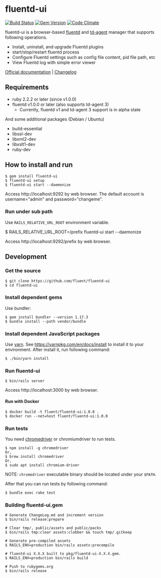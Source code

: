 # fluentd-ui

[![Build Status](https://travis-ci.org/fluent/fluentd-ui.svg?branch=master)](https://travis-ci.org/fluent/fluentd-ui)
[![Gem Version](https://badge.fury.io/rb/fluentd-ui.svg)](http://badge.fury.io/rb/fluentd-ui)
[![Code Climate](https://codeclimate.com/github/fluent/fluentd-ui/badges/gpa.svg)](https://codeclimate.com/github/fluent/fluentd-ui)

fluentd-ui is a browser-based [fluentd](http://www.fluentd.org) and [td-agent](https://www.fluentd.org/download/fluent_package) manager that supports following operations.

* Install, uninstall, and upgrade Fluentd plugins
* start/stop/restart fluentd process
* Configure Fluentd settings such as config file content, pid file path, etc
* View Fluentd log with simple error viewer

[Official documentation](https://docs.fluentd.org/deployment/fluentd-ui) \| [Changelog](./ChangeLog.md)


## Requirements

- ruby 2.2.2 or later (since v1.0.0)
- fluentd v1.0.0 or later (also supports td-agent 3)
  - Currently, fluentd v1 and td-agent 3 support is in alpha state

And some additional packages (Debian / Ubuntu)

- build-essential
- libssl-dev
- libxml2-dev
- libxslt1-dev
- ruby-dev

## How to install and run

    $ gem install fluentd-ui
    $ fluentd-ui setup
    $ fluentd-ui start --daemonize

Access http://localhost:9292 by web browser.
The default account is username="admin" and password="changeme".

### Run under sub path

Use `RAILS_RELATIVE_URL_ROOT` environment variable.

   $ RAILS_RELATIVE_URL_ROOT=/prefix fluentd-ui start --daemonize

Access http://localhost:9292/prefix by web browser.

## Development

### Get the source

    $ git clone https://github.com/fluent/fluentd-ui
    $ cd fluentd-ui

### Install dependent gems

Use bundler:

    $ gem install bundler --version 1.17.3
    $ bundle install --path vendor/bundle

### Install dependent JavaScript packages

Use [yarn](https://yarnpkg.com/).
See https://yarnpkg.com/en/docs/install to install it to your environment.
After install it, run following command:

    $ ./bin/yarn install

### Run fluentd-ui

    $ bin/rails server

Access http://localhost:3000 by web browser.

#### Run with Docker

    $ docker build -t fluent/fluentd-ui:1.0.0 .
    $ docker run --net=host fluent/fluentd-ui:1.0.0


### Run tests

You need [chromedriver](https://chromedriver.chromium.org/downloads) or chromiumdriver to run tests.

    $ npm install -g chromedriver
    Or,
    $ brew install chromedriver
    Or,
    $ sudo apt install chromium-driver

NOTE: `chromedriver` executable binary should be located under your `$PATH`.

After that you can run tests by following command:

    $ bundle exec rake test

### Building fluentd-ui.gem

    # Generate ChangeLog.md and increment version
    $ bin/rails release:prepare

    # Clear tmp/, public/assets and public/packs
    $ bin/rails tmp:clear assets:clobber && touch tmp/.gitkeep

    # Generate pre-compiled assets
    $ RAILS_ENV=production bin/rails assets:precompile

    # fluentd-ui X.X.X built to pkg/fluentd-ui-X.X.X.gem.
    $ RAILS_ENV=production bin/rails build

    # Push to rubygems.org
    $ bin/rails release
